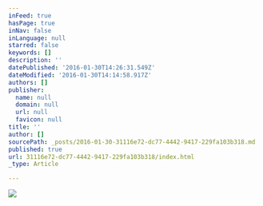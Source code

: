 ```yaml
---
inFeed: true
hasPage: true
inNav: false
inLanguage: null
starred: false
keywords: []
description: ''
datePublished: '2016-01-30T14:26:31.549Z'
dateModified: '2016-01-30T14:14:58.917Z'
authors: []
publisher:
  name: null
  domain: null
  url: null
  favicon: null
title: ''
author: []
sourcePath: _posts/2016-01-30-31116e72-dc77-4442-9417-229fa103b318.md
published: true
url: 31116e72-dc77-4442-9417-229fa103b318/index.html
_type: Article

---
```

![](https://the-grid-user-content.s3-us-west-2.amazonaws.com/5e08d231-c2f3-4d61-b37f-3cd263a3b977.jpg)